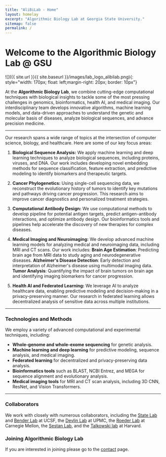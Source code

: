 ```yaml
---
title: "AliBiLab - Home"
layout: homelay
excerpt: "Algorithmic Biology Lab at Georgia State University."
sitemap: false
permalink: /
---
```


# Welcome to the Algorithmic Biology Lab @ GSU

![]({{ site.url }}{{ site.baseurl }}/images/lab_logo_alibilab.png){: style="width: 170px; float: left;margin-right: 20px; border: 10px"}

At the **Algorithmic Biology Lab**, we combine cutting-edge computational techniques with biological insights to tackle some of the most pressing challenges in genomics, bioinformatics, health AI, and medical imaging. Our interdisciplinary team develops innovative algorithms, machine learning models, and data-driven approaches to understand the genetic and molecular basis of diseases, analyze biological sequences, and advance precision medicine.

---

Our research spans a wide range of topics at the intersection of computer science, biology, and healthcare. Here are some of our key focus areas:

1. **Biological Sequence Analysis:**
We apply machine learning and deep learning techniques to analyze biological sequences, including proteins, viruses, and DNA. Our work includes developing novel embedding methods for sequence classification, feature extraction, and predictive modeling to identify biomarkers and therapeutic targets.

2. **Cancer Phylogenetics:**
Using single-cell sequencing data, we reconstruct the evolutionary history of tumors to identify key mutations and pathways driving cancer progression. This research aims to improve cancer diagnostics and personalized treatment strategies.


3. **Computational Antibody Design:**
We use computational methods to develop pipeline for potential antigen targets, predict antigen-antibody interactions, and optimize antibody design. Our bioinformatics tools and pipelines help accelerate the discovery of new therapies for complex diseases.

4. **Medical Imaging and Neuroimaging:**
We develop advanced machine learning models for analyzing medical and neuroimaging data, including MRI and CT scans. Our work includes:
**Brain Age Estimation**: Predicting brain age from MRI data to study aging and neurodegenerative diseases.
**Alzheimer's Disease Detection**: Early detection and interpretation of Alzheimer's disease using multimodal imaging data.
**Tumor Analysis**: Quantifying the impact of brain tumors on brain age and identifying imaging biomarkers for cancer progression.


6. **Health AI and Federated Learning:**
We leverage AI to analyze healthcare data, enabling predictive modeling and decision-making in a privacy-preserving manner. Our research in federated learning allows decentralized analysis of sensitive data across multiple institutions.


---

### Technologies and Methods

We employ a variety of advanced computational and experimental techniques, including:
- **Whole-genome and whole-exome sequencing** for genetic analysis.
- **Machine learning and deep learning** for predictive modeling, sequence analysis, and medical imaging.
- **Federated learning** for decentralized and privacy-preserving data analysis.
- **Bioinformatics tools** such as BLAST, NCBI Entrez, and MEGA for sequence alignment and evolutionary analysis.
- **Medical imaging tools** for MRI and CT scan analysis, including 3D CNN, ResNet, and Vision Transformers.

---


### Collaborators
We work with closely with numerous collaborators, including the [State Lab](https://www.mstatelab.com/) and [Bender Lab](https://benderlab.ucsf.edu/lab-members) at UCSF, the [Devlin Lab](https://www.psychiatry.pitt.edu/about-us/our-people/faculty/bernie-j-devlin-phd) at UPMC, the [Roeder Lab](http://www.stat.cmu.edu/~roeder/) at Carnegie Mellon, the [Sestan Lab](http://medicine.yale.edu/lab/sestan/index.aspx), and the [Talkowski lab](http://talkowski.mgh.harvard.edu/) at Harvard.

### Joining Algorithmic Biology Lab
If you are interested in joining please go to the [contact](contact) page.



<!-- 
### Funding
We are grateful for funding from the [National Institute of Mental Health](https://www.nimh.nih.gov/) and the [The Simons Foundation Autism Research Initiative](https://www.sfari.org/), the [Autism Science Foundation](https://autismsciencefoundation.org/), and the [Brain & Behavior Research Foundation](https://www.bbrfoundation.org/).

<figure class="third">
<img src="{{ site.url }}{{ site.baseurl }}/images/logopic/Logo_NIMH.png" style="width: 200px">	<img src="{{ site.url }}{{ site.baseurl }}/images/logopic/Logo_SFARI.png" style="width: 200px">

<img src="{{ site.url }}{{ site.baseurl }}/images/logopic/Logo_ASF.jpeg" style="width: 200px"> <img src="{{ site.url }}{{ site.baseurl }}/images/logopic/Logo_BBRF.png" style="width: 200px">
</figure> -->






